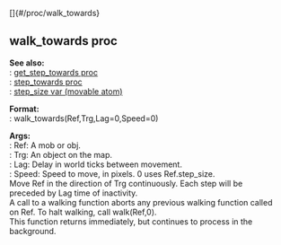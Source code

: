 []{#/proc/walk_towards}    
## walk_towards proc    
**See also:**    
:   [get_step_towards proc](/ref/proc/get_step_towards)    
:   [step_towards proc](/ref/proc/step_towards)    
:   [step_size var (movable atom)](/ref/atom/movable/var/step_size)    
<!-- -->    
**Format:**    
:   walk_towards(Ref,Trg,Lag=0,Speed=0)    
<!-- -->    
**Args:**    
:   Ref: A mob or obj.    
:   Trg: An object on the map.    
:   Lag: Delay in world ticks between movement.    
:   Speed: Speed to move, in pixels. 0 uses Ref.step_size.    
Move Ref in the direction of Trg continuously. Each step will be    
preceded by Lag time of inactivity.    
A call to a walking function aborts any previous walking function called    
on Ref. To halt walking, call walk(Ref,0).    
This function returns immediately, but continues to process in the    
background.  